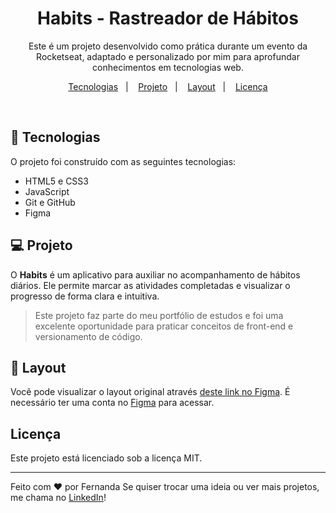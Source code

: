<h1 align="center">Habits - Rastreador de Hábitos</h1>

<p align="center">
Este é um projeto desenvolvido como prática durante um evento da Rocketseat, adaptado e personalizado por mim para aprofundar conhecimentos em tecnologias web.
</p>

<p align="center">
  <a href="#-tecnologias">Tecnologias</a>&nbsp;&nbsp;&nbsp;|&nbsp;&nbsp;&nbsp;
  <a href="#-projeto">Projeto</a>&nbsp;&nbsp;&nbsp;|&nbsp;&nbsp;&nbsp;
  <a href="#-layout">Layout</a>&nbsp;&nbsp;&nbsp;|&nbsp;&nbsp;&nbsp;
  <a href="#memo-licença">Licença</a>
</p>
<br>

## 🚀 Tecnologias

O projeto foi construído com as seguintes tecnologias:

- HTML5 e CSS3
- JavaScript
- Git e GitHub
- Figma

## 💻 Projeto

O **Habits** é um aplicativo para auxiliar no acompanhamento de hábitos diários. Ele permite marcar as atividades completadas e visualizar o progresso de forma clara e intuitiva.

> Este projeto faz parte do meu portfólio de estudos e foi uma excelente oportunidade para praticar conceitos de front-end e versionamento de código.

## 🔖 Layout

Você pode visualizar o layout original através [deste link no Figma](https://www.figma.com/community/file/1195327109778210238). É necessário ter uma conta no [Figma](https://figma.com) para acessar.

## Licença

Este projeto está licenciado sob a licença MIT.

---

Feito com ♥ por Fernanda 
Se quiser trocar uma ideia ou ver mais projetos, me chama no [LinkedIn](https://www.linkedin.com/in/fernandadamsantos/)!
